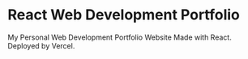 # React Web Development Portfolio

My Personal Web Development Portfolio Website
Made with React. Deployed by Vercel.
